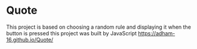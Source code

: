 # Quote
This project is based on choosing a random rule and displaying it when the button is pressed this project was built by JavaScript
https://adham-16.github.io/Quote/
